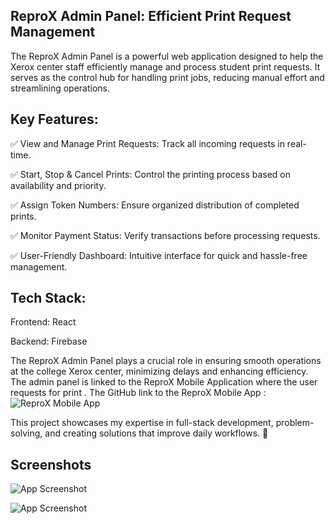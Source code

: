 
## ReproX Admin Panel: Efficient Print Request Management


The ReproX Admin Panel is a powerful web application designed to help the Xerox center staff efficiently manage and process student print requests. It serves as the control hub for handling print jobs, reducing manual effort and streamlining operations.

## Key Features:

✅ View and Manage Print Requests: Track all incoming requests in real-time.

✅ Start, Stop & Cancel Prints: Control the printing process based on availability and priority.

✅ Assign Token Numbers: Ensure organized distribution of completed prints.

✅ Monitor Payment Status: Verify transactions before processing requests.

✅ User-Friendly Dashboard: Intuitive interface for quick and hassle-free management.

## Tech Stack:
Frontend: React

Backend: Firebase

The ReproX Admin Panel plays a crucial role in ensuring smooth operations at the college Xerox center, minimizing delays and enhancing efficiency. The admin panel is linked to the ReproX Mobile Application where the user requests for print . The GitHub link to the ReproX Mobile App : ![ReproX Mobile App](https://github.com/VishnuSunilKumar/ReproX-Mobile-App)

This project showcases my expertise in full-stack development, problem-solving, and creating solutions that improve daily workflows. 🚀
## Screenshots

![App Screenshot](https://github.com/user-attachments/assets/95a14e8e-2dc3-4ed1-b506-cc56efd3c2e4)


![App Screenshot](https://github.com/user-attachments/assets/44b5044d-524f-4eda-af86-1aef8a1626e4)


